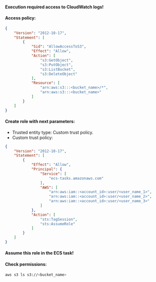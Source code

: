 #### Execution required access to CloudWatch logs!
#### Access policy:
```json
{
    "Version": "2012-10-17",
    "Statement": [
        {
            "Sid": "AllowAccessToS3",
            "Effect": "Allow",
            "Action": [
                "s3:GetObject",
                "s3:PutObject",
                "s3:ListBucket",
                "s3:DeleteObject"
            ],
            "Resource": [
                "arn:aws:s3:::<bucket_name>/*",
                "arn:aws:s3:::<bucket_name>"
            ]
        }
    ]
}
```

#### Create role with next parameters:
- Trusted entity type: Custom trust policy.
- Custom trust policy:
```json
{
    "Version": "2012-10-17",
    "Statement": [
        {
            "Effect": "Allow",
            "Principal": {
                "Service": [
                    "ecs-tasks.amazonaws.com"
                ],
                "AWS": [
                    "arn:aws:iam::<account_id>:user/<user_name_1>",
                    "arn:aws:iam::<account_id>:user/<user_name_2>",
                    "arn:aws:iam::<account_id>:user/<user_name_3>"
                ]
            },
            "Action": [
                "sts:TagSession",
                "sts:AssumeRole"
            ]
        }
    ]
}
```

#### Assume this role in the ECS task!
#### Check permissions:
```bash
aws s3 ls s3://<bucket_name>
```
